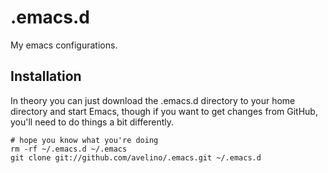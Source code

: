 .emacs.d
========

My emacs configurations.

Installation
------------

In theory you can just download the .emacs.d directory to your home directory and start Emacs, though if you want to get changes from GitHub, you'll need to do things a bit differently.

```
# hope you know what you're doing
rm -rf ~/.emacs.d ~/.emacs
git clone git://github.com/avelino/.emacs.git ~/.emacs.d
```
